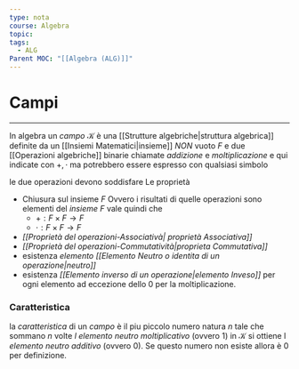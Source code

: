 ```yaml
---
type: nota
course: Algebra
topic: 
tags:
  - ALG
Parent MOC: "[[Algebra (ALG)]]"
---
```


# Campi
---
In algebra un _campo_ $\mathcal{K}$ è una [[Strutture algebriche|struttura algebrica]] definite da un [[Insiemi Matematici|insieme]] _NON_  vuoto $F$ e due [[Operazioni algebriche]] binarie chiamate _addizione_ e _moltiplicazione_ e qui indicate con $+,\cdot$ ma potrebbero essere espresso con qualsiasi simbolo 


le due operazioni devono soddisfare Le proprietà
 - Chiusura sul insieme $F$ Ovvero i risultati di quelle operazioni sono elementi del _insieme_ $F$ vale quindi che 
	 - $+:F\times F \rightarrow F$
	 - $\cdot:F\times F \rightarrow F$
- _[[Proprietà del operazioni-Associativà| proprietà Associativa]]_
- _[[Proprietà del operazioni-Commutatività|proprieta Commutativa]]_
- esistenza _elemento [[Elemento Neutro o identita di un operazione|neutro]]_ 
- esistenza _[[Elemento inverso di un operazione|elemento Inveso]]_ per ogni elemento ad eccezione dello 0 per la moltiplicazione.

### Caratteristica
la _caratteristica_ di un _campo_ è il piu piccolo numero natura $n$ tale che sommano $n$ volte _l elemento neutro moltiplicativo_ (ovvero $1$) in $\mathcal{K}$ si ottiene l _elemento neutro additivo_ (ovvero 0).
Se questo numero non esiste allora è $0$ per definizione.
